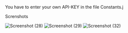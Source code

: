 You have to enter your own API-KEY in the file Constants.j

Screnshots

![Screenshot (28)](https://github.com/jerin8281/Netflix-Clone-React/assets/143702561/800da2e4-3e13-4b6e-8be0-cc3c8b226d33)
![Screenshot (29)](https://github.com/jerin8281/Netflix-Clone-React/assets/143702561/8bcbe574-0552-4544-ad97-098a0891a9b9)
![Screenshot (32)](https://github.com/jerin8281/Netflix-Clone-React/assets/143702561/029c3e6b-f177-4f55-8fc8-a0756b8f1e44)
